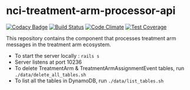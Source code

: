 nci-treatment-arm-processor-api
=================================
[![Codacy Badge](https://api.codacy.com/project/badge/Grade/d72ed05402a54c3398ad1fec364b5661)](https://www.codacy.com/app/adithya-sampatoor/nci-treatment-arm-processor-api?utm_source=github.com&utm_medium=referral&utm_content=CBIIT/nci-treatment-arm-processor-api&utm_campaign=badger)
[![Build Status](https://travis-ci.org/CBIIT/nci-treatment-arm-processor-api.svg?branch=master)](https://travis-ci.org/CBIIT/nci-treatment-arm-processor-api)
[![Code Climate](https://codeclimate.com/github/CBIIT/nci-treatment-arm-processor-api/badges/gpa.svg)](https://codeclimate.com/github/CBIIT/nci-treatment-arm-processor-api)
[![Test Coverage](https://codeclimate.com/github/CBIIT/nci-treatment-arm-processor-api/badges/coverage.svg)](https://codeclimate.com/github/CBIIT/nci-treatment-arm-processor-api/coverage)

This repository contains the component that processes treatment arm messages in the treatment arm ecosystem.

* To start the server locally : `rails s`
* Server listens at port 10236
* To delete TreatmentArm & TreatmentArmAssignmentEvent tables, run `./data/delete_all_tables.sh`
* To list all the tables in DynamoDB, run `./data/list_tables.sh`